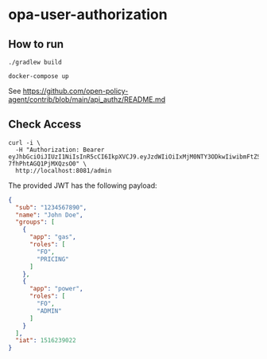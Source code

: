 # opa-user-authorization

## How to run

```shell
./gradlew build
```

```shell
docker-compose up
```

See <https://github.com/open-policy-agent/contrib/blob/main/api_authz/README.md>

## Check Access

```shell
curl -i \
  -H "Authorization: Bearer eyJhbGciOiJIUzI1NiIsInR5cCI6IkpXVCJ9.eyJzdWIiOiIxMjM0NTY3ODkwIiwibmFtZSI6IkpvaG4gRG9lIiwiZ3JvdXBzIjpbeyJhcHAiOiJnYXMiLCJyb2xlcyI6WyJGTyIsIlBSSUNJTkciXX0seyJhcHAiOiJwb3dlciIsInJvbGVzIjpbIkZPIiwiQURNSU4iXX1dLCJpYXQiOjE1MTYyMzkwMjJ9.h48zeutpWPYX8vRqkolFMA1-7fhPhtAGQ1PjMXQzsO0" \
  http://localhost:8081/admin
```

The provided JWT has the following payload:

```json
{
  "sub": "1234567890",
  "name": "John Doe",
  "groups": [
    {
      "app": "gas",
      "roles": [
        "FO",
        "PRICING"
      ]
    },
    {
      "app": "power",
      "roles": [
        "FO",
        "ADMIN"
      ]
    }
  ],
  "iat": 1516239022
}
```
